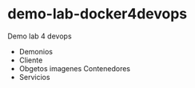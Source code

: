 # demo-lab-docker4devops
Demo lab 4 devops

* Demonios
* Cliente
* Obgetos
  imagenes
  Contenedores
* Servicios

